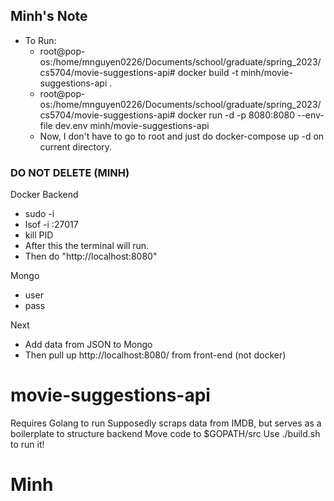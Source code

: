 ## Minh's Note
- To Run:
  - root@pop-os:/home/mnguyen0226/Documents/school/graduate/spring_2023/cs5704/movie-suggestions-api# docker build -t minh/movie-suggestions-api .
  - root@pop-os:/home/mnguyen0226/Documents/school/graduate/spring_2023/cs5704/movie-suggestions-api# docker run -d -p 8080:8080 --env-file dev.env minh/movie-suggestions-api
  - Now, I don't have to go to root and just do docker-compose up -d on current directory.

### DO NOT DELETE (MINH)
Docker Backend
- sudo -i
- lsof -i :27017
- kill PID
- After this the terminal will run.
- Then do "http://localhost:8080"

Mongo
- user
- pass

Next
- Add data from JSON to Mongo
- Then pull up http://localhost:8080/ from front-end (not docker)

# movie-suggestions-api

Requires Golang to run
Supposedly scraps data from IMDB, but serves as a boilerplate to structure backend
Move code to $GOPATH/src
Use ./build.sh to run it!

# Minh
 